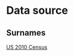 # Data source
## Surnames
[US 2010
Census](https://www.census.gov/topics/population/genealogy/data/2010_surnames.html)
